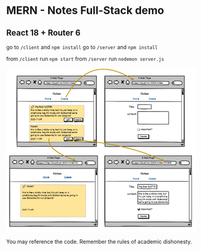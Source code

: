 # MERN - Notes Full-Stack demo

## React 18 + Router 6

go to `/client` and `npm install`
go to `/server` and `npm install`

from `/client` run `npm start`
from `/server` run `nodemon server.js`

<img src="./full_crud_preview.png" alt="notes">

You may reference the code.
Remember the rules of academic dishonesty.
